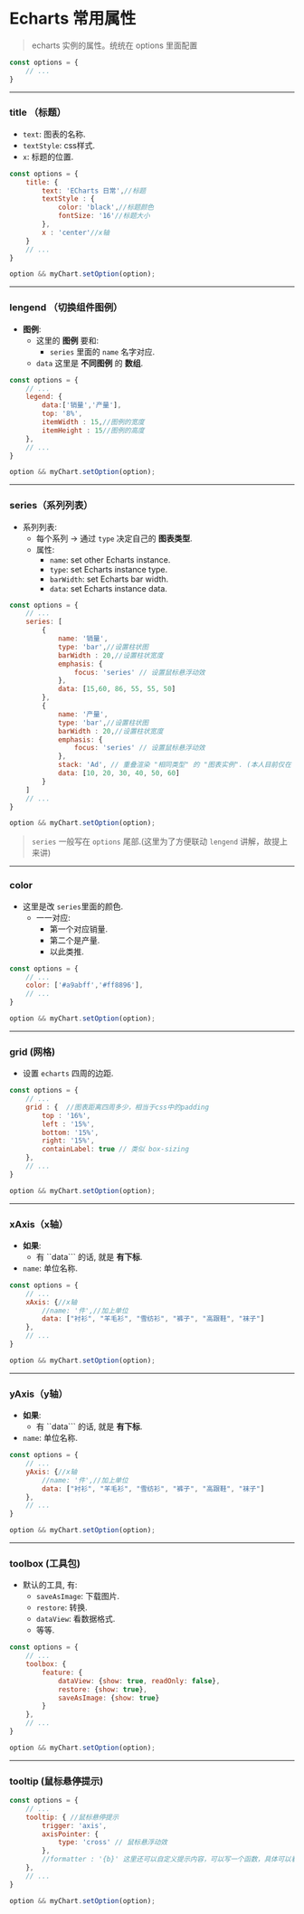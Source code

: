 # Echarts 常用属性

> echarts 实例的属性。统统在 options 里面配置

```js
const options = {
    // ...
}
```

---

### title （标题）

- ```text```: 图表的名称.
- ```textStyle```: css样式.
- ```x```: 标题的位置.

```js
const options = {
    title: {
        text: 'ECharts 日常',//标题
        textStyle : {
            color: 'black',//标题颜色
            fontSize: '16'//标题大小
        },
        x : 'center'//x轴
    }
    // ...
}

option && myChart.setOption(option);
```

---

### lengend （切换组件图例）

- **图例**: 
  - 这里的 **图例** 要和:
    -  ```series``` 里面的 ```name``` 名字对应.
  - ```data``` 这里是 **不同图例** 的 **数组**.

```js
const options = {
    // ...
    legend: {
        data:['销量','产量'],
        top: '8%',
        itemWidth : 15,//图例的宽度
        itemHeight : 15//图例的高度
    },
    // ...
}

option && myChart.setOption(option);
```

---

### series（系列列表）

- 系列列表:
  - 每个系列 -> 通过 ```type``` 决定自己的 **图表类型**.
  - 属性:
    - ```name```: set other Echarts instance.
    - ```type```: set Echarts instance type.
    - ```barWidth```: set Echarts bar width.
    - ```data```: set Echarts instance data.

```js
const options = {
    // ...
    series: [
        {
            name: '销量',
            type: 'bar',//设置柱状图
            barWidth : 20,//设置柱状宽度
            emphasis: {
                focus: 'series' // 设置鼠标悬浮动效
            },
            data: [15,60, 86, 55, 55, 50]
        },
        {
            name: '产量',
            type: 'bar',//设置柱状图
            barWidth : 20,//设置柱状宽度
            emphasis: {
                focus: 'series' // 设置鼠标悬浮动效
            },
            stack: 'Ad', // 重叠渲染 "相同类型" 的 "图表实例". (本人目前仅在 "柱状图" 尝试.
            data: [10, 20, 30, 40, 50, 60]
        }
    ]
    // ...
}

option && myChart.setOption(option);
```

> ```series``` 一般写在 ```options``` 尾部.(这里为了方便联动 ```lengend``` 讲解，故提上来讲)

---

### color

 - 这里是改 ```series```里面的颜色.
   - 一一对应:
     - 第一个对应销量.
     - 第二个是产量.
     - 以此类推.

```js
const options = {
    // ...
    color: ['#a9abff','#ff8896'],
    // ...
}

option && myChart.setOption(option);
```

---

### grid (网格)

- 设置 ```echarts``` 四周的边距.

```js
const options = {
    // ...
    grid : {  //图表距离四周多少，相当于css中的padding
        top : '16%',
        left : '15%',
        bottom: '15%',
        right: '15%',
        containLabel: true // 类似 box-sizing
    },
    // ...
}

option && myChart.setOption(option);
```

---

### xAxis（x轴）

- **如果**: 
  - 有 ``data``` 的话, 就是 **有下标**.
- ```name```: 单位名称.

```js
const options = {
    // ...
    xAxis: {//x轴
        //name: '件',//加上单位
        data: ["衬衫", "羊毛衫", "雪纺衫", "裤子", "高跟鞋", "袜子"]
    },
    // ...
}

option && myChart.setOption(option);
```

---

### yAxis（y轴）

- **如果**: 
  - 有 ``data``` 的话, 就是 **有下标**.
- ```name```: 单位名称.

```js
const options = {
    // ...
    yAxis: {//x轴
        //name: '件',//加上单位
        data: ["衬衫", "羊毛衫", "雪纺衫", "裤子", "高跟鞋", "袜子"]
    },
    // ...
}

option && myChart.setOption(option);
```

---

### toolbox (工具包)

- 默认的工具, 有:
  - ```saveAsImage```: 下载图片.
  - ```restore```: 转换.
  - ```dataView```: 看数据格式.
  - 等等.

```js
const options = {
    // ...
    toolbox: {
        feature: {
            dataView: {show: true, readOnly: false},
            restore: {show: true},
            saveAsImage: {show: true}
        }
    },
    // ...
}

option && myChart.setOption(option);
```

---

### tooltip (鼠标悬停提示)

```js
const options = {
    // ...
    tooltip: { //鼠标悬停提示
        trigger: 'axis',
        axisPointer: {
            type: 'cross' // 鼠标悬浮动效
        },
        //formatter : '{b}' 这里还可以自定义提示内容，可以写一个函数，具体可以看下api
    },
    // ...
}

option && myChart.setOption(option);
```









